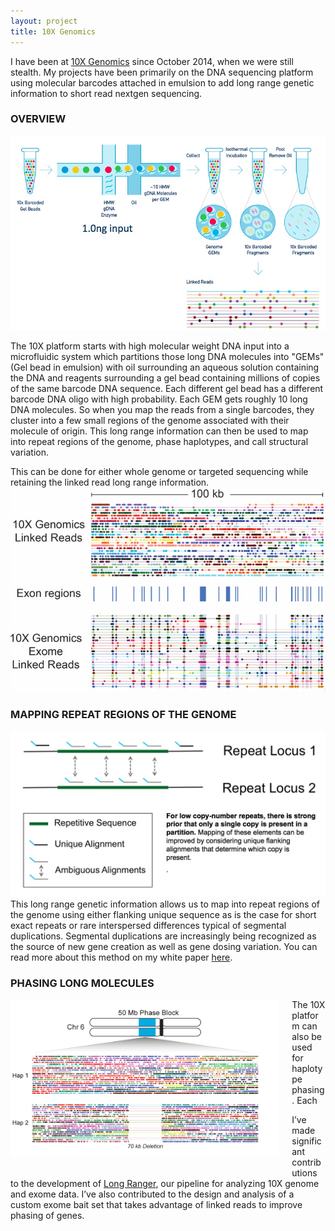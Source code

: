 ```yaml
---
layout: project
title: 10X Genomics
---
```


I have been at [10X Genomics](http://www.10xgenomics.com) since October 2014, when we were still stealth. My projects have been primarily on the DNA sequencing platform using molecular barcodes attached in emulsion to add long range genetic information to short read nextgen sequencing.

### OVERVIEW

<img src="../projects/overview.jpg" alt="10X Genomics technology" style = "align:center" >

The 10X platform starts with high molecular weight DNA input into a microfluidic system which partitions those long DNA molecules into "GEMs" (Gel bead in emulsion) with oil surrounding an aqueous solution containing the DNA and reagents surrounding a gel bead containing millions of copies of the same barcode DNA sequence. Each different gel bead has a different barcode DNA oligo with high probability. Each GEM gets roughly 10 long DNA molecules. So when you map the reads from a single barcodes, they cluster into a few small regions of the genome associated with their molecule of origin. This long range information can then be used to map into repeat regions of the genome, phase haplotypes, and call structural variation.

This can be done for either whole genome or targeted sequencing while retaining the linked read long range information.
<img src="../projects/genomeexome.jpg" alt="WGS or WES 10X linked reads" style="align:center">

### MAPPING REPEAT REGIONS OF THE GENOME

<img src="../projects/repeatmapping.jpg" alt="Mapping repeat regions of the genome confidently using 10X genomics molecular barcodes" style="align:center">
This long range genetic information allows us to map into repeat regions 
of the genome using either flanking unique sequence as is the case for short exact repeats or rare interspersed differences typical of 
segmental duplications. Segmental duplications are increasingly being recognized as the source of new gene creation as well as gene dosing variation. 
You can read more about this method on my white paper <a href="../projects/lariat.pdf">here</a>.

### PHASING LONG MOLECULES

<a href="http://www.10xgenomics.com/applications">
<img src="../projects/hetdel.jpg" alt="10X Het Deletion" style="float:left;height:250px;margin: 0 20px 20px 0;" class="img-rounded">
</a>

The 10X platform can also be used for haplotype phasing. Each 

I’ve made significant contributions to the development of [Long Ranger](http://support.10xgenomics.com/genome-exome/software/pipelines/latest/what-is-long-ranger), our pipeline for analyzing 10X genome and exome data. I’ve also contributed to the design and analysis of a custom exome bait set that takes advantage of linked reads to improve phasing of genes.
